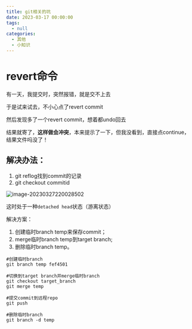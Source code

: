 ```yaml
---
title: git相关的坑
date: 2023-03-17 00:00:00
tags: 
  - null
categories: 
  - 其他
  - 小知识
---
```


# revert命令

有一天，我提交时，突然报错，就是交不上去

于是试来试去，不小心点了revert commit

然后发现多了一个revert commit，想着都undo回去

结果就寄了，**这样做会冲突**，本来提示了一下，但我没看到，直接点continue，结果文件吗没了！

## 解决办法：

1. git reflog找到commit的记录
2. git checkout commitid

![image-20230327220028502](https://typora-1309665611.cos.ap-nanjing.myqcloud.com/typora/image-20230327220028502.png)

这时处于一种`detached head`状态（游离状态）

解决方案：

1. 创建临时branch temp来保存commit；
2. merge临时branch temp到target branch;
3. 删除临时branch temp。

~~~shell
#创建临时branch
git branch temp fef4501

#切换到target branch并merge临时branch
git checkout target_branch
git merge temp

#提交commit到远程repo
git push

#删除临时branch
git branch -d temp 
~~~

